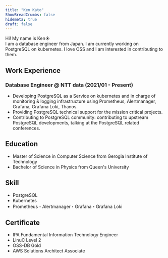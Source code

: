 ```yaml
---
title: "Ken Kato"
ShowBreadCrumbs: false
hidemeta: true
draft: false
---
```


Hi! My name is Ken☀️ \
I am a database engineer from Japan. I am currently working on PostgreSQL on kubernetes. I love OSS and I am interested in contributing to them.

## Work Experience
### Database Engineer @ NTT data (2021/01 - Present)
- Developing PostgreSQL as a Service on kubernetes and in charge of monitoring & logging infrastructure using Prometheus, Alertmanager, Grafana, Grafana Loki, Thanos.
- Providing PostgreSQL technical support for the mission critical projects.
- Contributing to PostgreSQL community: contributing to upstream PostgreSQL developments, talking at the PostgreSQL related conferences.


## Education
- Master of Science in Computer Science from Gerogia Institute of Technology
- Bachelor of Science in Physics from Queen's University

## Skill
- PostgreSQL
- Kubernetes
- Prometheus・Alertmanager・Grafana・Grafana Loki

## Certificate
- IPA Fundamental Information Technology Engineer
- LinuC Level 2
- OSS-DB Gold
- AWS Solutions Architect Associate